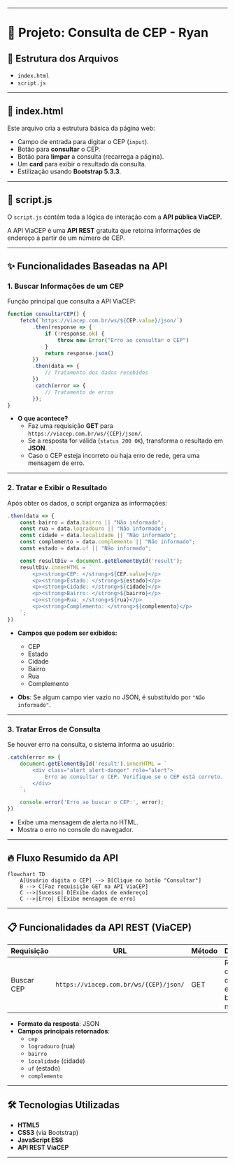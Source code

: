  

---

# 📄 Projeto: Consulta de CEP - Ryan

## 🧩 Estrutura dos Arquivos

- `index.html`
- `script.js`

---

## 📑 index.html

Este arquivo cria a estrutura básica da página web:

- Campo de entrada para digitar o CEP (`input`).
- Botão para **consultar** o CEP.
- Botão para **limpar** a consulta (recarrega a página).
- Um **card** para exibir o resultado da consulta.
- Estilização usando **Bootstrap 5.3.3**.

---

## 📜 script.js

O `script.js` contém toda a lógica de interação com a **API pública ViaCEP**.

A API ViaCEP é uma **API REST** gratuita que retorna informações de endereço a partir de um número de CEP.

---

## ✨ Funcionalidades Baseadas na API

### 1. Buscar Informações de um CEP

Função principal que consulta a API ViaCEP:

```javascript
function consultarCEP() {
    fetch(`https://viacep.com.br/ws/${CEP.value}/json/`)
        .then(response => {
            if (!response.ok) {
                throw new Error("Erro ao consultar o CEP")
            }
            return response.json()
        })
        .then(data => {
            // Tratamento dos dados recebidos
        })
        .catch(error => {
            // Tratamento de erros
        });
}
```

- **O que acontece?**
  - Faz uma requisição **GET** para `https://viacep.com.br/ws/{CEP}/json/`.
  - Se a resposta for válida (`status 200 OK`), transforma o resultado em **JSON**.
  - Caso o CEP esteja incorreto ou haja erro de rede, gera uma mensagem de erro.

---

### 2. Tratar e Exibir o Resultado

Após obter os dados, o script organiza as informações:

```javascript
.then(data => {
    const bairro = data.bairro || "Não informado";
    const rua = data.logradouro || "Não informado";
    const cidade = data.localidade || "Não informado";
    const complemento = data.complemento || "Não informado";
    const estado = data.uf || "Não informado";

    const resultDiv = document.getElementById('result');
    resultDiv.innerHTML = `
        <p><strong>CEP: </strong>${CEP.value}</p>
        <p><strong>Estado: </strong>${estado}</p>
        <p><strong>Cidade: </strong>${cidade}</p>
        <p><strong>Bairro: </strong>${bairro}</p>
        <p><strong>Rua: </strong>${rua}</p>
        <p><strong>Complemento: </strong>${complemento}</p>
    `;
})
```

- **Campos que podem ser exibidos:**
  - CEP
  - Estado
  - Cidade
  - Bairro
  - Rua
  - Complemento

- **Obs**: Se algum campo vier vazio no JSON, é substituído por `"Não informado"`.

---

### 3. Tratar Erros de Consulta

Se houver erro na consulta, o sistema informa ao usuário:

```javascript
.catch(error => {
    document.getElementById('result').innerHTML = `
        <div class="alert alert-danger" role="alert">
            Erro ao consultar o CEP. Verifique se o CEP está correto.
        </div>
    `;

    console.error('Erro ao buscar o CEP:', error);
})
```

- Exibe uma mensagem de alerta no HTML.
- Mostra o erro no console do navegador.

---

## 🔥 Fluxo Resumido da API

```mermaid
flowchart TD
    A[Usuário digita o CEP] --> B[Clique no botão "Consultar"]
    B --> C[Faz requisição GET na API ViaCEP]
    C -->|Sucesso| D[Exibe dados de endereço]
    C -->|Erro| E[Exibe mensagem de erro]
```

---

## 📋 Funcionalidades da API REST (ViaCEP)

| Requisição | URL                                | Método | Descrição                         |
|------------|------------------------------------|--------|-----------------------------------|
| Buscar CEP | `https://viacep.com.br/ws/{CEP}/json/` | GET    | Retorna os dados do endereço baseado no CEP |

- **Formato da resposta**: JSON
- **Campos principais retornados**:
  - `cep`
  - `logradouro` (rua)
  - `bairro`
  - `localidade` (cidade)
  - `uf` (estado)
  - `complemento`

---

## 🛠 Tecnologias Utilizadas

- **HTML5**
- **CSS3** (via Bootstrap)
- **JavaScript ES6**
- **API REST ViaCEP**

---
 
